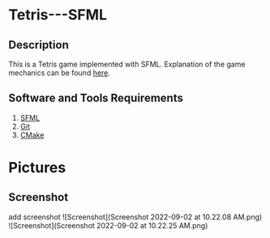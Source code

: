 # Tetris---SFML

## Description

This is a Tetris game implemented with SFML.
Explanation of the game mechanics can be found [here](https://en.wikipedia.org/wiki/Tetris).

## Software and Tools Requirements

1. [SFML](http://www.sfml-dev.org/)
2. [Git](http://git-scm.com/)
3. [CMake](http://cmake.org/)

# Pictures

## Screenshot
add screenshot
![Screenshot](Screenshot 2022-09-02 at 10.22.08 AM.png)
![Screenshot](Screenshot 2022-09-02 at 10.22.25 AM.png)
